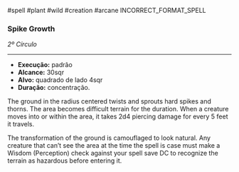 #spell #plant #wild #creation #arcane 
INCORRECT_FORMAT_SPELL
### Spike Growth
*2º Círculo*
___
- **Execução:** padrão
- **Alcance:** 30sqr
- **Alvo:** quadrado de lado 4sqr
- **Duração:** concentração.

The ground in the radius centered twists and sprouts hard spikes and thorns. The area becomes difficult terrain for the duration. When a creature moves into or within the area, it takes 2d4 piercing damage for every 5 feet it travels.  
  
The transformation of the ground is camouflaged to look natural. Any creature that can’t see the area at the time the spell is case must make a Wisdom (Perception) check against your spell save DC to recognize the terrain as hazardous before entering it.
